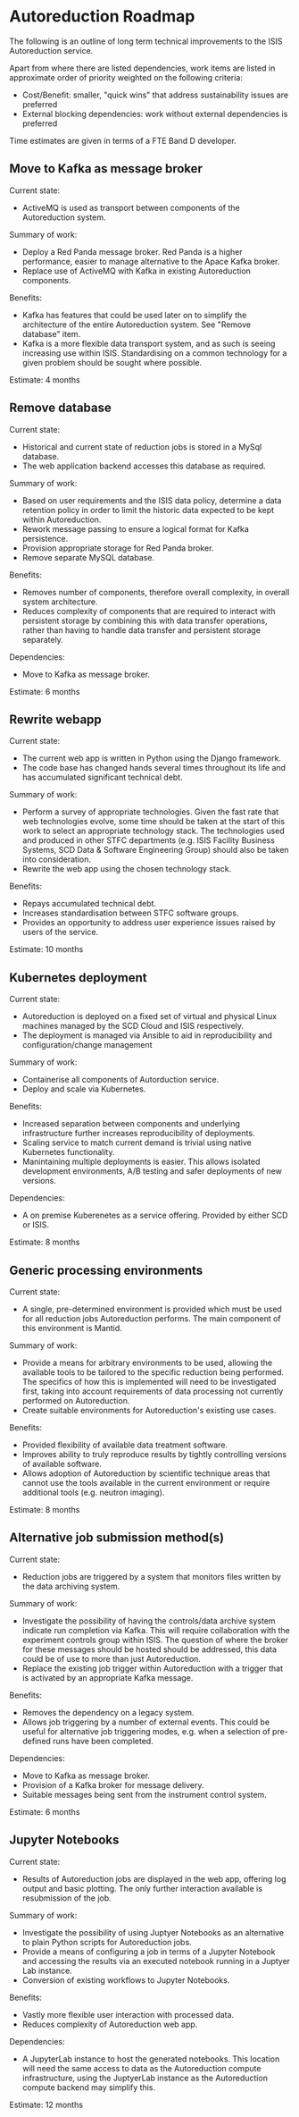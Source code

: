 # Autoreduction Roadmap

The following is an outline of long term technical improvements to the ISIS Autoreduction service.

Apart from where there are listed dependencies, work items are listed in approximate order of priority weighted on the following criteria:

- Cost/Benefit: smaller, "quick wins" that address sustainability issues are preferred
- External blocking dependencies: work without external dependencies is preferred

Time estimates are given in terms of a FTE Band D developer.

## Move to Kafka as message broker

Current state:

- ActiveMQ is used as transport between components of the Autoreduction system.

Summary of work:

- Deploy a Red Panda message broker.
  Red Panda is a higher performance, easier to manage alternative to the Apace Kafka broker.
- Replace use of ActiveMQ with Kafka in existing Autoreduction components.

Benefits:

- Kafka has features that could be used later on to simplify the architecture of the entire Autoreduction system.
  See "Remove database" item.
- Kafka is a more flexible data transport system, and as such is seeing increasing use within ISIS.
  Standardising on a common technology for a given problem should be sought where possible.

Estimate: 4 months

## Remove database

Current state:

- Historical and current state of reduction jobs is stored in a MySql database.
- The web application backend accesses this database as required.

Summary of work:

- Based on user requirements and the ISIS data policy, determine a data retention policy in order to limit the historic data expected to be kept within Autoreduction.
- Rework message passing to ensure a logical format for Kafka persistence.
- Provision appropriate storage for Red Panda broker.
- Remove separate MySQL database.

Benefits:

- Removes number of components, therefore overall complexity, in overall system architecture.
- Reduces complexity of components that are required to interact with persistent storage by combining this with data transfer operations, rather than having to handle data transfer and persistent storage separately.

Dependencies:

- Move to Kafka as message broker.

Estimate: 6 months

## Rewrite webapp

Current state:

- The current web app is written in Python using the Django framework.
- The code base has changed hands several times throughout its life and has accumulated significant technical debt.

Summary of work:

- Perform a survey of appropriate technologies.
  Given the fast rate that web technologies evolve, some time should be taken at the start of this work to select an appropriate technology stack.
  The technologies used and produced in other STFC departments (e.g. ISIS Facility Business Systems, SCD Data & Software Engineering Group) should also be taken into consideration.
- Rewrite the web app using the chosen technology stack.

Benefits:

- Repays accumulated technical debt.
- Increases standardisation between STFC software groups.
- Provides an opportunity to address user experience issues raised by users of the service.

Estimate: 10 months

## Kubernetes deployment

Current state:

- Autoreduction is deployed on a fixed set of virtual and physical Linux machines managed by the SCD Cloud and ISIS respectively.
- The deployment is managed via Ansible to aid in reproducibility and configuration/change management

Summary of work:

- Containerise all components of Autorduction service.
- Deploy and scale via Kubernetes.

Benefits:

- Increased separation between components and underlying infrastructure further increases reproducibility of deployments.
- Scaling service to match current demand is trivial using native Kubernetes functionality.
- Manintaining multiple deployments is easier.
  This allows isolated development environments, A/B testing and safer deployments of new versions.

Dependencies:

- A on premise Kuberenetes as a service offering.
  Provided by either SCD or ISIS.

Estimate: 8 months

## Generic processing environments

Current state:

- A single, pre-determined environment is provided which must be used for all reduction jobs Autoreduction performs.
  The main component of this environment is Mantid.

Summary of work:

- Provide a means for arbitrary environments to be used, allowing the available tools to be tailored to the specific reduction being performed.
  The specifics of how this is implemented will need to be investigated first, taking into account requirements of data processing not currently performed on Autoreduction.
- Create suitable environments for Autoreduction's existing use cases.

Benefits:

- Provided flexibility of available data treatment software.
- Improves ability to truly reproduce results by tightly controlling versions of available software.
- Allows adoption of Autoreduction by scientific technique areas that cannot use the tools available in the current environment or require additional tools (e.g. neutron imaging).

Estimate: 8 months

## Alternative job submission method(s)

Current state:

- Reduction jobs are triggered by a system that monitors files written by the data archiving system.

Summary of work:

- Investigate the possibility of having the controls/data archive system indicate run completion via Kafka.
  This will require collaboration with the experiment controls group within ISIS.
  The question of where the broker for these messages should be hosted should be addressed, this data could be of use to more than just Autoreduction.
- Replace the existing job trigger within Autoreduction with a trigger that is activated by an appropriate Kafka message.

Benefits:

- Removes the dependency on a legacy system.
- Allows job triggering by a number of external events.
  This could be useful for alternative job triggering modes, e.g. when a selection of pre-defined runs have been completed.

Dependencies:

- Move to Kafka as message broker.
- Provision of a Kafka broker for message delivery.
- Suitable messages being sent from the instrument control system.

Estimate: 6 months

## Jupyter Notebooks

Current state:

- Results of Autoreduction jobs are displayed in the web app, offering log output and basic plotting.
  The only further interaction available is resubmission of the job.

Summary of work:

- Investigate the possibility of using Juptyer Notebooks as an alternative to plain Python scripts for Autoreduction jobs.
- Provide a means of configuring a job in terms of a Jupyter Notebook and accessing the results via an executed notebook running in a Juptyer Lab instance.
- Conversion of existing workflows to Jupyter Notebooks.

Benefits:

- Vastly more flexible user interaction with processed data.
- Reduces complexity of Autoreduction web app.

Dependencies:

- A JupyterLab instance to host the generated notebooks.
  This location will need the same access to data as the Autoreduction compute infrastructure, using the JuptyerLab instance as the Autoreduction compute backend may simplify this.

Estimate: 12 months
